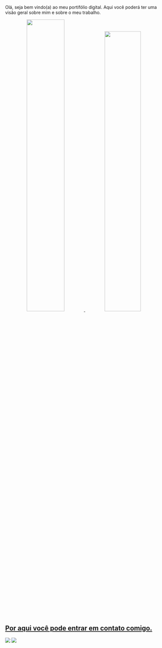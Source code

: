 Olá, seja bem vindo(a) ao meu portifólio digital. Aqui você poderá ter uma visão geral sobre mim e sobre o meu trabalho.

<div align="center">
  <a href="https://github.com/patrickhugors">
  <img width="49%" src="https://github-readme-stats.vercel.app/api?username=patrickhugors&show_icons=true&theme=prussian&include_all_commits=true&count_private=true"/>
    
  <img width="48%" src="https://github-readme-stats.vercel.app/api/top-langs/?username=patrickhugors&layout=compact&langs_count=11&theme=prussian"/>
</div> 
  
## Por aqui você pode entrar em contato comigo.
<a href="https://www.linkedin.com/in/patrickhugo" target="_blank"><img src="https://img.shields.io/badge/-LinkedIn-%230077B5?style=for-the-badge&logo=linkedin&logoColor=white" target="_blank"></a>
<a href = "mailto:patrickhugors@gmail.com"><img src="https://img.shields.io/badge/Gmail-D14836?style=for-the-badge&logo=gmail&logoColor=white" target="_blank"></a>
